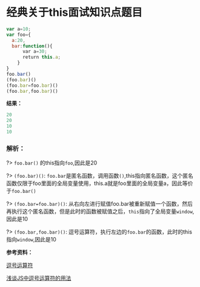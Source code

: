 # 经典关于this面试知识点题目

```js
var a=10;
var foo={
  a:20,
  bar:function(){
      var a=30;
      return this.a;
    }
}
foo.bar()
(foo.bar)()
(foo.bar=foo.bar)()
(foo.bar,foo.bar)()
```

**结果：**

```js
20
20
10
10
```

### 解析：

?> `foo.bar()` 的this指向`foo`,因此是20

?> `(foo.bar)()`: `foo.bar`是匿名函数，调用函数`()`,this指向匿名函数，这个匿名函数仅限于foo里面的全局变量使用，this.a就是foo里面的全局变量a，因此等价于`foo.bar()`

?> `(foo.bar=foo.bar)()`: 从右向左进行赋值foo.bar被重新赋值一个函数，然后再执行这个匿名函数，但是此时的函数被赋值之后，`this`指向了全局变量`window`,因此是10

?> `(foo.bar,foo.bar)()`: 逗号运算符，执行左边的`foo.bar`的函数，此时的this指向`window`,因此是10


**参考资料：**

[逗号运算符](https://www.zhihu.com/question/27620371)

[浅谈JS中逗号运算符的用法](http://www.jb51.net/article/86349.htm)
